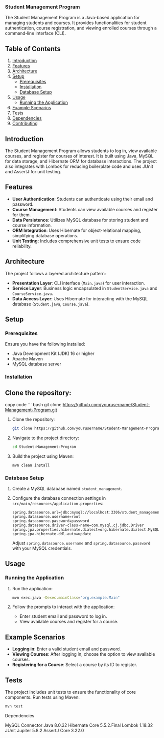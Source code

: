 ### Student Management Program

The Student Management Program is a Java-based application for managing students and courses. It provides functionalities for student authentication, course registration, and viewing enrolled courses through a command-line interface (CLI).


## Table of Contents

1. [Introduction](#introduction)
2. [Features](#features)
3. [Architecture](#architecture)
4. [Setup](#setup)
   - [Prerequisites](#prerequisites)
   - [Installation](#installation)
   - [Database Setup](#database-setup)
5. [Usage](#usage)
   - [Running the Application](#running-the-application)
6. [Example Scenarios](#example-scenarios)
7. [Tests](#tests)
8. [Dependencies](#dependencies)
9. [Contributing](#contributing)


## Introduction

The Student Management Program allows students to log in, view available courses, and register for courses of interest. It is built using Java, MySQL for data storage, and Hibernate ORM for database interactions. The project also integrates with Lombok for reducing boilerplate code and uses JUnit and AssertJ for unit testing.

## Features

- **User Authentication**: Students can authenticate using their email and password.
- **Course Management**: Students can view available courses and register for them.
- **Data Persistence**: Utilizes MySQL database for storing student and course information.
- **ORM Integration**: Uses Hibernate for object-relational mapping, simplifying database operations.
- **Unit Testing**: Includes comprehensive unit tests to ensure code reliability.

## Architecture

The project follows a layered architecture pattern:

- **Presentation Layer**: CLI interface (`Main.java`) for user interaction.
- **Service Layer**: Business logic encapsulated in `StudentService.java` and `CourseService.java`.
- **Data Access Layer**: Uses Hibernate for interacting with the MySQL database (`Student.java`, `Course.java`).


## Setup

### Prerequisites

Ensure you have the following installed:

- Java Development Kit (JDK) 16 or higher
- Apache Maven
- MySQL database server

### Installation

## Clone the repository:

copy code ``` bash
git clone https://github.com/yourusername/Student-Management-Program.git


1. Clone the repository:

    ```bash
    git clone https://github.com/yourusername/Student-Management-Program.git
    ```

2. Navigate to the project directory:

    ```bash
    cd Student-Management-Program
    ```

3. Build the project using Maven:

    ```bash
    mvn clean install
    ```

### Database Setup

1. Create a MySQL database named `student_management`.

2. Configure the database connection settings in `src/main/resources/application.properties`:

    ```properties
    spring.datasource.url=jdbc:mysql://localhost:3306/student_management
    spring.datasource.username=root
    spring.datasource.password=password
    spring.datasource.driver-class-name=com.mysql.cj.jdbc.Driver
    spring.jpa.properties.hibernate.dialect=org.hibernate.dialect.MySQL8Dialect
    spring.jpa.hibernate.ddl-auto=update
    ```

    Adjust `spring.datasource.username` and `spring.datasource.password` with your MySQL credentials.

## Usage

### Running the Application

1. Run the application:

    ```bash
    mvn exec:java -Dexec.mainClass="org.example.Main"
    ```

2. Follow the prompts to interact with the application:
   - Enter student email and password to log in.
   - View available courses and register for a course.

## Example Scenarios

- **Logging in**: Enter a valid student email and password.
- **Viewing Courses**: After logging in, choose the option to view available courses.
- **Registering for a Course**: Select a course by its ID to register.

## Tests

The project includes unit tests to ensure the functionality of core components. Run tests using Maven:

```bash
mvn test
``` 

Dependencies

MySQL Connector Java 8.0.32
Hibernate Core 5.5.2.Final
Lombok 1.18.32
JUnit Jupiter 5.8.2
AssertJ Core 3.22.0
